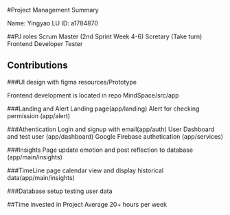 #Project Management Summary

Name: Yingyao LU
ID: a1784870

##PJ roles
Scrum Master (2nd Sprint Week 4-6)
Scretary (Take turn)
Frontend Developer
Tester

## Contributions

###UI design with figma
    resources/Prototype

Frontend development is located in repo MindSpace/src/app

###Landing and Alert
Landing page(app/landing)
Alert for checking permission (app/alert)

###Athentication
Login and signup with email(app/auth)
User Dashboard and test user (app/dashboard)
Google Firebase authetication (app/services)

###Insights Page 
update emotion and post reflection to database (app/main/insights)

###TimeLine page 
calendar view and display historical data(app/main/insights)

###Database
setup testing user data

##Time invested in Project
Average 20+ hours per week 
